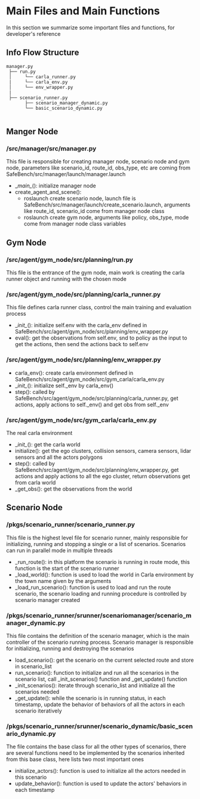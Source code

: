 <!--
 * @Author: Shuai Wang
 * @Email: shuaiwa2@andrew.cmu.edu
 * @Date: 2022-11-09 11:22:05
 * @LastEditTime: 2022-11-09 11:22:05
 * @Description: 
-->
# Main Files and Main Functions
In this section we summarize some important files and functions, for developer's reference

## Info Flow Structure
```
manager.py
 ├── run.py
 │     └── carla_runner.py
 |     └── carla_env.py
 │     └── env_wrapper.py
 |
 ├── scenario_runner.py
       ├── scenario_manager_dynamic.py
       └── basic_scenario_dynamic.py
 
```

## Manger Node
### /src/manager/src/manager.py
This file is responsible for creating manager node, scenario node and gym node, parameters like scenario_id, route_id, obs_type, etc are coming from SafeBench/src/manager/launch/manager.launch
* \__main\__(): initialize manager node
* create_agent_and_scene():
    * roslaunch create scenario node, launch file is SafeBench/src/manager/launch/create_scenario.launch, arguments 
  like route_id, scenario_id come from manager node class
    * roslaunch create gym node, arguments like policy, obs_type, mode come from manager node class variables

## Gym Node
### /src/agent/gym_node/src/planning/run.py
This file is the entrance of the gym node, main work is creating the carla runner
object and running with the chosen mode

### /src/agent/gym_node/src/planning/carla_runner.py
This file defines carla runner class, control the main training and evaluation process
* \__init\__(): initialize self.env with the carla_env defined in SafeBench/src/agent/gym_node/src/planning/env_wrapper.py
* eval(): get the observations from self.env, snd to policy as the input to get the actions,
then send the actions back to self.env

### /src/agent/gym_node/src/planning/env_wrapper.py
* carla_env(): create carla environment defined in SafeBench/src/agent/gym_node/src/gym_carla/carla_env.py
* \__init\__(): initialize self._env by carla_env()
* step(): called by SafeBench/src/agent/gym_node/src/planning/carla_runner.py, get actions, apply actions
to self._env() and get obs from self._env

### /src/agent/gym_node/src/gym_carla/carla_env.py
The real carla environment
* \__init\__(): get the carla world
* initialize(): get the ego clusters, collision sensors, camera sensors, lidar sensors and all the actors polygons
* step(): called by SafeBench/src/agent/gym_node/src/planning/env_wrapper.py, get actions and apply actions to
all the ego cluster, return observations get from carla world
* _get_obs(): get the observations from the world

## Scenario Node
### /pkgs/scenario_runner/scenario_runner.py
This file is the highest level file for scenario runner, mainly responsible for initializing,
running and stopping a single or a list of scenarios. Scenarios can run in parallel mode in multiple threads
* _run_route(): in this platform the scenario is running in route mode, this function is the start of the scenario runner
* _load_world(): function is used to load the world in Carla environment by the town name given by the arguments
* _load_run_scenario(): function is used to load and run the route scenario, the scenario loading
and running procedure is controlled by scenario manager created

### /pkgs/scenario_runner/srunner/scenariomanager/scenario_manager_dynamic.py
This file contains the definition of the scenario manager, which is the main controller of the scenario running process.
Scenario manager is responsible for initializing, running and destroying the scenarios
* load_scenario(): get the scenario on the current selected route and store in scenario_list
* run_scenario(): function to initialize and run all the scenarios in the scenario list, 
call _init_scenarios() function and _get_update() function
* _init_scenarios(): iterate through scenario_list and initialize all the scenarios needed
* _get_update(): while the scenario is in running status, in each timestamp, update the behavior
of behaviors of all the actors in each scenario iteratively

### /pkgs/scenario_runner/srunner/scenario_dynamic/basic_scenario_dynamic.py
The file contains the base class for all the other types of scenarios, there are several functions need to be implemented
by the scenarios inherited from this base class, here lists two most important ones
* initialize_actors(): function is used to initialize all the actors needed in this scenario
* update_behavior(): function is used to update the actors' behaviors in each timestamp
